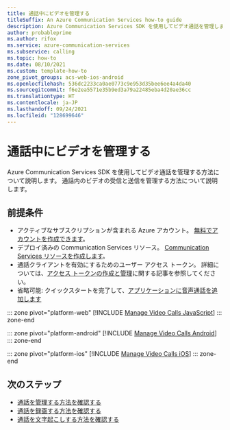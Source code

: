 ```yaml
---
title: 通話中にビデオを管理する
titleSuffix: An Azure Communication Services how-to guide
description: Azure Communication Services SDK を使用してビデオ通話を管理します。
author: probableprime
ms.author: rifox
ms.service: azure-communication-services
ms.subservice: calling
ms.topic: how-to
ms.date: 08/10/2021
ms.custom: template-how-to
zone_pivot_groups: acs-web-ios-android
ms.openlocfilehash: 536dc2233ca0ae0773c9e953d35bee6ee4a4da40
ms.sourcegitcommit: f6e2ea5571e35b9ed3a79a22485eba4d20ae36cc
ms.translationtype: HT
ms.contentlocale: ja-JP
ms.lasthandoff: 09/24/2021
ms.locfileid: "128699646"
---
```

# <a name="manage-video-during-calls"></a>通話中にビデオを管理する

Azure Communication Services SDK を使用してビデオ通話を管理する方法について説明します。 通話内のビデオの受信と送信を管理する方法について説明します。

## <a name="prerequisites"></a>前提条件

- アクティブなサブスクリプションが含まれる Azure アカウント。 [無料でアカウントを作成できます](https://azure.microsoft.com/free/?WT.mc_id=A261C142F)。 
- デプロイ済みの Communication Services リソース。 [Communication Services リソースを作成します](../../quickstarts/create-communication-resource.md)。
- 通話クライアントを有効にするためのユーザー アクセス トークン。 詳細については、[アクセス トークンの作成と管理](../../quickstarts/access-tokens.md)に関する記事を参照してください。
- 省略可能: クイックスタートを完了して、[アプリケーションに音声通話を追加します](../../quickstarts/voice-video-calling/getting-started-with-calling.md)

::: zone pivot="platform-web"
[!INCLUDE [Manage Video Calls JavaScript](./includes/manage-video/manage-video-web.md)]
::: zone-end

::: zone pivot="platform-android"
[!INCLUDE [Manage Video Calls Android](./includes/manage-video/manage-video-android.md)]
::: zone-end

::: zone pivot="platform-ios"
[!INCLUDE [Manage Video Calls iOS](./includes/manage-video/manage-video-ios.md)]
::: zone-end

## <a name="next-steps"></a>次のステップ
- [通話を管理する方法を確認する](./manage-calls.md)
- [通話を録画する方法を確認する](./record-calls.md)
- [通話を文字起こしする方法を確認する](./call-transcription.md)
